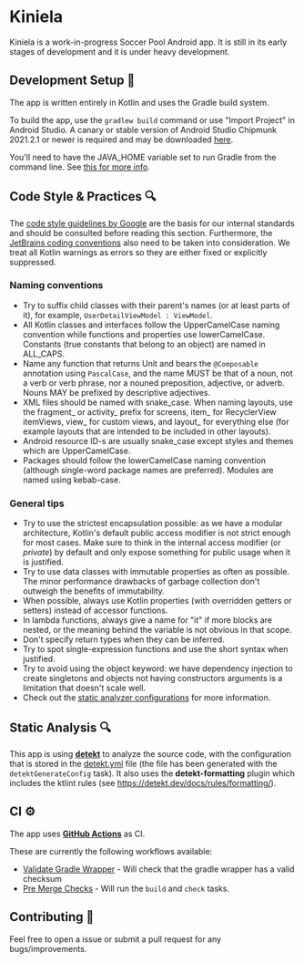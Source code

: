 # Kiniela

Kiniela is a work-in-progress Soccer Pool Android app. It is still in its early stages of development and it is under heavy development.

## Development Setup 👣

The app is written entirely in Kotlin and uses the Gradle build system.

To build the app, use the `gradlew build` command or use "Import Project" in
Android Studio. A canary or stable version of Android Studio Chipmunk 2021.2.1 or newer is
required and may be downloaded
[here](https://developer.android.com/studio/).

You'll need to have the JAVA_HOME variable set to run Gradle from the command line. See
[this for more info](https://runningcode.github.io/gradle-doctor/java-home/).

## Code Style & Practices 🔍

The [code style guidelines by Google](https://developer.android.com/kotlin/style-guide) are the
basis for our internal standards and should be consulted before reading this section. Furthermore,
the [JetBrains coding conventions](https://kotlinlang.org/docs/coding-conventions.html) also need to
be taken into consideration. We treat all Kotlin warnings as errors so they are either fixed or
explicitly suppressed.

### Naming conventions
* Try to suffix child classes with their parent's names (or at least parts of it), for example,
  `UserDetailViewModel : ViewModel`.
* All Kotlin classes and interfaces follow the UpperCamelCase naming convention while functions and
  properties use lowerCamelCase. Constants (true constants that belong to an object) are named in
  ALL_CAPS.
* Name any function that returns Unit and bears the `@Composable` annotation using `PascalCase`, and
  the name MUST be that of a noun, not a verb or verb phrase, nor a nouned preposition, adjective, or
  adverb. Nouns MAY be prefixed by descriptive adjectives.
* XML files should be named with snake_case. When naming layouts, use the fragment_ or
  activity_ prefix for screens, item_ for RecyclerView itemViews, view_ for custom views, and layout_
  for everything else (for example layouts that are intended to be included in other layouts).
* Android resource ID-s are usually snake_case except styles and themes which are UpperCamelCase.
* Packages should follow the lowerCamelCase naming convention (although single-word package names
  are preferred). Modules are named using kebab-case.

### General tips
* Try to use the strictest encapsulation possible: as we have a modular architecture, Kotlin's
  default public access modifier is not strict enough for most cases. Make sure to think in the
  internal access modifier (or *private*) by default and only expose something for public usage when
  it is justified.
* Try to use data classes with immutable properties as often as possible. The minor performance
  drawbacks of garbage collection don't outweigh the benefits of immutability.
* When possible, always use Kotlin properties (with overridden getters or setters) instead of
  accessor functions.
* In lambda functions, always give a name for "it" if more blocks are nested, or the meaning behind
  the variable is not obvious in that scope.
* Don't specify return types when they can be inferred.
* Try to spot single-expression functions and use the short syntax when justified.
* Try to avoid using the object keyword: we have dependency injection to create singletons and
  objects not having constructors arguments is a limitation that doesn't scale well.
* Check out the [static analyzer configurations](#static-analysis) for more information.

## Static Analysis 🔍

This app is using [**detekt**](https://github.com/detekt/detekt) to analyze the source code, with
the configuration that is stored in the [detekt.yml](config/detekt/detekt.yml) file (the file has
been generated with the `detektGenerateConfig` task). It also uses the **detekt-formatting** plugin
which includes the ktlint rules (see https://detekt.dev/docs/rules/formatting/).

## CI ⚙️

The app uses [**GitHub Actions**](https://github.com/cortinico/kotlin-android-template/actions) as
CI.

These are currently the following workflows available:
- [Validate Gradle Wrapper](.github/workflows/gradle-wrapper-validation.yaml) - Will check that the gradle wrapper has a valid checksum
- [Pre Merge Checks](.github/workflows/pre-merge.yaml) - Will run the `build` and `check` tasks.

## Contributing 🤝
Feel free to open a issue or submit a pull request for any bugs/improvements.
